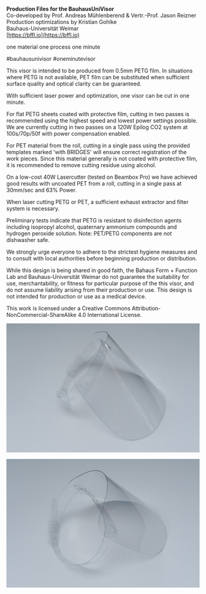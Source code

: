 **Production Files for the BauhausUniVisor**<br />
Co-developed by Prof. Andreas Mühlenberend & Vertr.-Prof. Jason Reizner<br />
Production optimizations by Kristian Gohlke<br />
Bauhaus-Universität Weimar<br />
[https://bffl.io](https://bffl.io)

one material
one process
one minute

#bauhausunivisor
#oneminutevisor

This visor is intended to be produced from 0.5mm PETG film. In situations where PETG is not available, PET film can be substituted when sufficient surface quality and optical clarity can be guaranteed.

With sufficient laser power and optimization, one visor can be cut in one minute.

For flat PETG sheets coated with protective film, cutting in two passes is recommended using the highest speed and lowest power settings possible. We are currently cutting in two passes on a 120W Epilog CO2 system at 100s/70p/50f with power compensation enabled.

For PET material from the roll, cutting in a single pass using the provided templates marked 'with BRIDGES' will ensure correct registration of the work pieces. Since this material generally is not coated with protective film, it is recommended to remove cutting residue using alcohol.

On a low-cost 40W Lasercutter (tested on Beambox Pro) we have achieved good results with uncoated PET from a roll, cutting in a single pass at 30mm/sec and 63% Power.

When laser cutting PETG or PET, a sufficient exhaust extractor and filter system is necessary.

Preliminary tests indicate that PETG is resistant to disinfection agents including isopropyl alcohol, quaternary ammonium compounds and hydrogen peroxide solution. Note: PET/PETG components are *not* dishwasher safe.

We strongly urge everyone to adhere to the strictest hygiene measures and to consult with local authorities before beginning production or distribution. 

While this design is being shared in good faith, the Bahaus Form + Function Lab and Bauhaus-Universität Weimar do not guarantee the suitability for use, merchantability, or fitness for particular purpose of the this visor, and do not assume liability arising from their production or use. This design is not intended for production or use as a medical device.

This work is licensed under a Creative Commons Attribution-NonCommercial-ShareAlike 4.0 International License.


![BauhausUniVisor](https://github.com/bauhausformandfunctionlab/covid19/blob/master/BauhausUniVisor/buv-3.jpg)



![BauhausUniVisor](https://github.com/bauhausformandfunctionlab/covid19/blob/master/BauhausUniVisor/buv-5.jpg)
